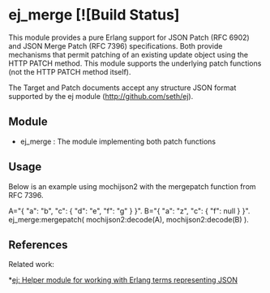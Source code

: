 ej_merge [![Build Status]
========

This module provides a pure Erlang support for JSON Patch (RFC 6902) and 
JSON Merge Patch (RFC 7396) specifications.  Both provide mechanisms 
that permit patching of an existing update object using the HTTP PATCH 
method.  This module supports the underlying patch functions (not the 
HTTP PATCH method itself).
 
The Target and Patch documents accept any structure JSON format 
supported by the ej module (http://github.com/seth/ej).  

Module
------

* ej_merge : The module implementing both patch functions

Usage
-----

Below is an example using mochijson2 with the mergepatch function from 
RFC 7396.

A="{ \"a\": \"b\", \"c\": { \"d\": \"e\", \"f\": \"g\" } }".
B="{ \"a\": \"z\", \"c\": { \"f\": null } }".
ej_merge:mergepatch( mochijson2:decode(A), mochijson2:decode(B) ).

References
----------

Related work:

*[ej: Helper module for working with Erlang terms representing JSON](https://github.com/seth/ej)
